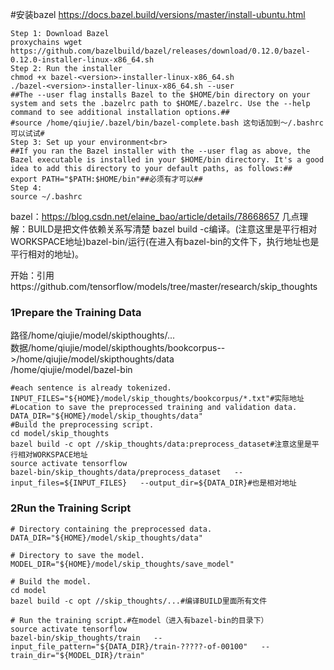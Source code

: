 #安装bazel https://docs.bazel.build/versions/master/install-ubuntu.html
```shell
Step 1: Download Bazel
proxychains wget https://github.com/bazelbuild/bazel/releases/download/0.12.0/bazel-0.12.0-installer-linux-x86_64.sh
Step 2: Run the installer
chmod +x bazel-<version>-installer-linux-x86_64.sh
./bazel-<version>-installer-linux-x86_64.sh --user
##The --user flag installs Bazel to the $HOME/bin directory on your system and sets the .bazelrc path to $HOME/.bazelrc. Use the --help command to see additional installation options.##
#source /home/qiujie/.bazel/bin/bazel-complete.bash 这句话加到～/.bashrc可以试试#
Step 3: Set up your environment<br>
##If you ran the Bazel installer with the --user flag as above, the Bazel executable is installed in your $HOME/bin directory. It's a good idea to add this directory to your default paths, as follows:##
export PATH="$PATH:$HOME/bin"##必须有才可以##
Step 4:
source ~/.bashrc
```
bazel：https://blog.csdn.net/elaine_bao/article/details/78668657
几点理解：BUILD是把文件依赖关系写清楚
bazel build -c编译。(注意这里是平行相对WORKSPACE地址)bazel-bin/运行(在进入有bazel-bin的文件下，执行地址也是平行相对的地址)。

开始：引用https://github.com/tensorflow/models/tree/master/research/skip_thoughts
### 1Prepare the Training Data
路径/home/qiujie/model/skipthoughts/...<br>
数据/home/qiujie/model/skipthoughts/bookcorpus-->/home/qiujie/model/skipthoughts/data<br>
/home/qiujie/model/bazel-bin<br>
```shell
#each sentence is already tokenized.
INPUT_FILES="${HOME}/model/skip_thoughts/bookcorpus/*.txt"#实际地址
#Location to save the preprocessed training and validation data.
DATA_DIR="${HOME}/model/skip_thoughts/data"
#Build the preprocessing script.
cd model/skip_thoughts
bazel build -c opt //skip_thoughts/data:preprocess_dataset#注意这里是平行相对WORKSPACE地址
source activate tensorflow
bazel-bin/skip_thoughts/data/preprocess_dataset   --input_files=${INPUT_FILES}   --output_dir=${DATA_DIR}#也是相对地址
```
### 2Run the Training Script
```
# Directory containing the preprocessed data.
DATA_DIR="${HOME}/model/skip_thoughts/data"

# Directory to save the model.
MODEL_DIR="${HOME}/model/skip_thoughts/save_model"

# Build the model.
cd model
bazel build -c opt //skip_thoughts/...#编译BUILD里面所有文件

# Run the training script.#在model（进入有bazel-bin的目录下）
source activate tensorflow
bazel-bin/skip_thoughts/train   --input_file_pattern="${DATA_DIR}/train-?????-of-00100"   --train_dir="${MODEL_DIR}/train"
 ```



